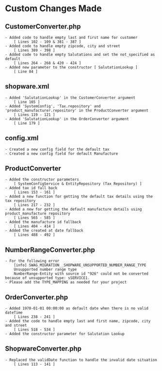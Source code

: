 # Custom Changes Made

## CustomerConverter.php
    
    - Added code to handle empty last and first name for customer 
        [ Lines 102 - 109 & 381 - 387 ]
    - Added code to handle empty zipcode, city and street
        [ Lines 389 - 398 ]
    - Added code to handle empty Salutations and set the not_specified as default 
        [ Lines 264 - 268 & 420 - 424 ]
    - Added new parameter to the constructor [ SalutationLookup ]
        [ Line 84 ]

## shopware.xml

    - Added 'SalutationLookup' in the CustomerConverter argument
        [ Line 165 ]
    - Added 'SystemConfig', 'Tax.repository' and 'product_manufacturer.repository' in the ProductConverter argument
        [ Lines 119 - 121 ]
    - Added 'SalutationLookup' in the OrderConverter argument
        [ Line 179 ]

## config.xml

    - Created a new config field for the default tax
    - Created a new config field for default Manufacture

## ProductConverter

    - Added the constructor parameters
        [ SystemConfigService & EntityRepository (Tax Repository) ]
    - Added tax id fall back
        [ Lines 153 - 161 ]
    - Added a new function for getting the default tax details using the tax repository
        [ Lines 217 - 232 ]
    - Added a new for getting the default manufacture details using product_manufacture repository
        [ Lines 565 - 585 ]
    - Added the manufacture id fallback
        [ Lines 404 - 414 ]
    - Added the created at date fallback
        [ Lines 488 - 492 ]

## NumberRangeConverter.php

    - For the following error 
        [info] SWAG_MIGRATION__SHOPWARE_UNSUPPORTED_NUMBER_RANGE_TYPE
        Unsupported number range type
        NumberRange-Entity with source id "926" could not be converted because of unsupported type: sSERVICE1.
    - Please add the TYPE_MAPPING as needed for your project

## OrderConverter.php

    - Added 1970-01-01 00:00:00 as default date when there is no valid dateTime
        [ Lines 238 - 241 ]
    - Added the code to handle empty last and first name, zipcode, city and street
        [ Lines 518 - 534 ]
    - Added the constructor parameter for Salutation Lookup

## ShopwareConverter.php

    - Replaced the validDate function to handle the invalid date situation
        [ Lines 113 - 141 ] 